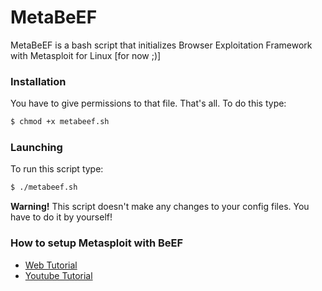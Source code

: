 # MetaBeEF
MetaBeEF is a bash script that initializes Browser Exploitation Framework with Metasploit for Linux [for now ;)]

### Installation
You have to give permissions to that file. That's all. To do this type:
```sh
$ chmod +x metabeef.sh
```


### Launching
To run this script type:
```sh
$ ./metabeef.sh
```
**Warning!** This script doesn't make any changes to your config files. You have to do it by yourself!


### How to setup Metasploit with BeEF
- [Web Tutorial](https://sathisharthars.com/2014/07/23/integrating-metasploit-with-browser-exploitation-framework/)
- [Youtube Tutorial](https://www.youtube.com/watch?v=eHhoPzEgA7I)
